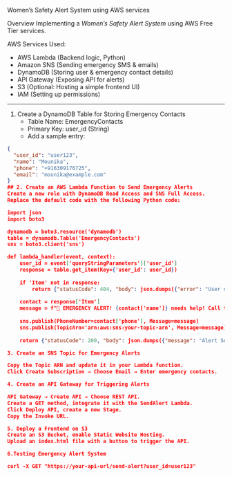 Women’s Safety Alert System using AWS services

Overview
Implementing a *Women’s Safety Alert System* using AWS Free Tier services.

AWS Services Used:
- AWS Lambda (Backend logic, Python)
- Amazon SNS (Sending emergency SMS & emails)
- DynamoDB (Storing user & emergency contact details)
- API Gateway (Exposing API for alerts)
- S3 (Optional: Hosting a simple frontend UI)
- IAM (Setting up permissions)

---

1. Create a DynamoDB Table for Storing Emergency Contacts
   - Table Name: EmergencyContacts
   - Primary Key: user_id (String)
   - Add a sample entry:
   
```json
{
  "user_id": "user123",
  "name": "Mounika",
  "phone": "+916309176725",
  "email": "mounika@example.com"
}
## 2. Create an AWS Lambda Function to Send Emergency Alerts
Create a new role with DynamoDB Read Access and SNS Full Access.
Replace the default code with the following Python code:

import json
import boto3

dynamodb = boto3.resource('dynamodb')
table = dynamodb.Table('EmergencyContacts')
sns = boto3.client('sns')

def lambda_handler(event, context):
    user_id = event['queryStringParameters']['user_id']
    response = table.get_item(Key={'user_id': user_id})
    
    if 'Item' not in response:
        return {"statusCode": 404, "body": json.dumps({"error": "User not found"})}
    
    contact = response['Item']
    message = f"🚨 EMERGENCY ALERT! {contact['name']} needs help! Call them immediately at {contact['phone']}"
    
    sns.publish(PhoneNumber=contact['phone'], Message=message)
    sns.publish(TopicArn='arn:aws:sns:your-topic-arn', Message=message)
    
    return {"statusCode": 200, "body": json.dumps({"message": "Alert Sent!"})}

3. Create an SNS Topic for Emergency Alerts

Copy the Topic ARN and update it in your Lambda function.
Click Create Subscription → Choose Email → Enter emergency contacts.

4. Create an API Gateway for Triggering Alerts

API Gateway → Create API → Choose REST API.
Create a GET method, integrate it with the SendAlert Lambda.
Click Deploy API, create a new Stage.
Copy the Invoke URL.

5. Deploy a Frontend on S3
Create an S3 Bucket, enable Static Website Hosting.
Upload an index.html file with a button to trigger the API.

6.Testing Emergency Alert System

curl -X GET "https://your-api-url/send-alert?user_id=user123"

